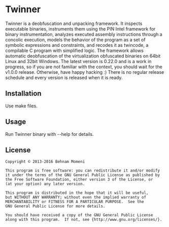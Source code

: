 # Twinner

Twinner is a deobfuscation and unpacking framework.
It inspects executable binaries, instruments them using the PIN Intel framework for binary instrumentation, analyzes executed assembly instructions through a concolic execution, models the behavior of the program as a set of symbolic expressions and constraints, and recodes it as twincode, a compilable C program with simplified logic.
The framework allows automatic deobfuscation of the virtualization obfuscated binaries on 64bit Linux and 32bit Windows.
The latest version is 0.22.0 and is a work in progress, so if you are not familiar with the context, you should wait for the v1.0.0 release. Otherwise, have happy hacking :) There is no regular release schedule and every version is released when it is ready.

## Installation

Use make files.

## Usage

Run Twinner binary with --help for details.

## License
    Copyright © 2013-2016 Behnam Momeni

    This program is free software: you can redistribute it and/or modify
    it under the terms of the GNU General Public License as published by
    the Free Software Foundation, either version 3 of the License, or
    (at your option) any later version.

    This program is distributed in the hope that it will be useful,
    but WITHOUT ANY WARRANTY; without even the implied warranty of
    MERCHANTABILITY or FITNESS FOR A PARTICULAR PURPOSE.  See the
    GNU General Public License for more details.

    You should have received a copy of the GNU General Public License
    along with this program.  If not, see {http://www.gnu.org/licenses/}.
